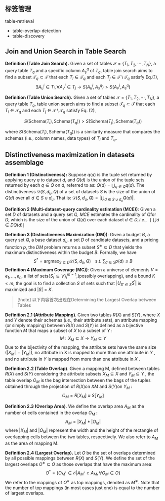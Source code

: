 ## 标签管理
table-retrieval
- table-overlap-detection
- table-discovery

## Join and Union Search in Table Search

**Definition  (Table Join Search).** Given a set of tables $\mathcal{T} = \{T_{1}, T_{2}, \cdots, T_{N}\}$, a query table $T_{q}$ and a specific column $A_{s}^{q}$ of $T_{q}$, table join search 
aims to find a subset $\mathcal{T}_{q} \subset \mathcal{T}$ that each $T_{i} \in \mathcal{T}_{q}$ and each $T_{j} \in \mathcal{T} \setminus \mathcal{T}_{q}$ satisfy Eq.(1),
$$
\exists A_{u}^{i} \in T_{i}, \forall A_{v}^{j} \in T_{j} \rightarrow S(A_{u}^{i}, A_{s}^{q}) > S(A_{v}^{j}, A_{s}^{q})
$$

**Definition  (Table Union Search).** Given a set of tables $\mathcal{T} = \{T_{1}, T_{2}, \cdots, T_{N}\}$, a query table $T_{q}$, table union search aims to find a subset $\mathcal{T}_{q} \subset \mathcal{T}$ 
that each $T_{i} \in \mathcal{T}_{q}$ and each $T_{j} \in \mathcal{T} \setminus \mathcal{T}_{q}$ satisfy Eq. (2),

$$
S(\text{Schema}(T_{i}), \text{Schema}(T_{q})) > S(\text{Schema}(T_{j}), \text{Schema}(T_{q}))
$$

where $S(\text{Schema}(T_{i}), \text{Schema}(T_{q}))$ is a similarity measure that compares the schemas (i.e., column names, data types) of $T_{i}$ and $T_{q}$.

## Distinctiveness maximization in datasets assemblage

**Definition 1  (Distinctiveness):** Suppose $q(d)$ is the tuple set returned by applying query $q$ to dataset $d$, and $Q(d)$ is the union of the tuple sets returned by each $q \in Q$ on $d$, referred to as: $Q(d) = \bigcup_{q \in Q} q(d)$. The distinctiveness $\mathscr{D}(S, d_u, Q)$ of a set of datasets $S$ is the size of the union of  $Q(d)$ over all $d \in S \cup d_u$. That is: $\mathscr{D}(S, d_u, Q) = \left| \bigcup_{d \in S \cup d_u} Q(d) \right|$.

**Definition 2 (Multi-dataset-query cardinality estimation (MCE))**: Given a set $D$ of datasets and a query set $Q$, $MCE$ estimates the cardinality of $Q$for $D$, which is the size of the  union of $Q(d)$ over each dataset $d ∈ D, i.e$., $∣⋃  d∈D Q(d)∣$

**Definition 3 (Distinctiveness Maximization (DM))**: Given a budget $B$, a query set $Q$, a base dataset $d_u$, a set $D$ of candidate datasets, and a pricing function $p$, the $DM$ problem returns a subset $S^∗ ⊆ D$ that yields the maximum distinctiveness within the budget $B$. Formally, we have$$S^* = \operatorname{argmax}_{S \subseteq D} \mathscr{D}(S, d_u, Q) \;\;\;\; \text{s.t.} \; \sum_{d \in S} p(d) \leq B$$
**Definition 4 (Maximum Coverage (MC))**: Given a universe of elements $V = {e_1, ..., e_n},$ a list of sets$\{S_i^′ ⊆ V \}_i^{m=1}$,(possibly overlapping), and a bound $K < m$, the goal is to find a collection $S$ of sets such that $| U_{S' \in {S}} {S^′}|$ is maximized and $|S| = K$.

>[!note] 以下内容首次出现在Determining the Largest Overlap between Tables

**Definition 2.1 (Attribute Mapping)**. Given two tables $R(X)$ and $S (Y)$, where $X$ and $Y$ denote their schemas ($i.e.$, their attribute sets), an attribute mapping (or simply mapping) between $R(X )$ and $S (Y )$ is defined as a bijective function $M$ that maps a subset of $X$ to a subset of $Y$ :
$$M:X_M \subseteq X \rightarrow Y_M \subseteq Y$$
Due to the bijectivity of the mapping, the attribute sets have the same size $(|X_M | = |Y_M |)$, no attribute in X is mapped to more than one attribute in $Y$ , and no attribute in $Y$ is mapped from more than one attribute in $X$ .

**Definition 2.2 (Table Overlap)**. Given a mapping M, defined between tables $R(X )$ and $S (Y )$ considering the attribute subsets $X_M ⊆ X$ and $Y_M ⊆ Y$ , the table overlap $O_M$ is the bag intersection between the bags of the tuples obtained through the projection of $R(X)$on $XM$ and $S (Y)$on $Y_M$ :
$$O_M = R[X_M] \uplus S[Y_M]$$

**Definition 2.3 (Overlap Area)**. We define the overlap area $A_M$ as the number of cells contained in the overlap $O_M$ :$$A_M = |X_M|*|O_M|$$
where $|X_M|$ and $|O_M|$ represent the width and the height of the rectangle of overlapping cells between the two tables, respectively. We also refer to $A_M$ as the area of mapping M.


**Definition 2.4 (Largest Overlap).** Let $O$ be the set of overlaps determined by all possible mappings between $R(X )$ and $S (Y )$. We define the set of the largest overlaps $O^∗ ⊆ O$ as those overlaps that have the maximum area:
$$O^* = \{  O_{M^*} \in \mathscr{O}  | A_{M^*} \geq A_M, \forall O_M \in O \}$$
We refer to the mappings of $O^∗$ as top mappings, denoted as $M^∗$. Note that the number of top mappings (in most cases just one) is equal to the number of largest overlaps.